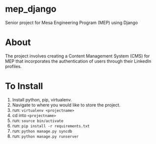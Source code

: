 mep_django
==========

Senior project for Mesa Engineering Program (MEP) using Django

About
=====
The project involves creating a Content Management System (CMS) for MEP that incorporates the authentication of users
through their LinkedIn profiles. 

To Install
==========
1. Install python, pip, virtualenv.
2. Navigate to where you would like to store the project.
3. run: `virtualenv <projectname>`
4. cd into `<projectname>`
5. run: `source bin/activate`
6. run: `pip install -r requirements.txt`
7. run: `python manage.py syncdb`
8. run: `python manage.py runserver`
